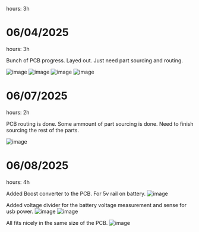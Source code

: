 hours: 3h


# 06/04/2025

hours: 3h


Bunch of PCB progress. Layed out. Just need part sourcing and routing.

![image](https://hc-cdn.hel1.your-objectstorage.com/s/v3/68f7545fd8e5f2b82d3712b0704c0a1798be1076_image.png)
![image](https://hc-cdn.hel1.your-objectstorage.com/s/v3/bf0413c6d878fe7e0421a49f8de10f71f87cac84_image.png)
![image](https://hc-cdn.hel1.your-objectstorage.com/s/v3/0aedea7b7133d785c7a27937a0e7255d475567c5_image.png)
![image](https://hc-cdn.hel1.your-objectstorage.com/s/v3/0576791bb0936b9210af6e72c27dd7d2a589d1fa_image.png)

# 06/07/2025

hours: 2h


PCB routing is done. Some ammount of part sourcing is done. Need to finish sourcing the rest of the parts.

![image](https://hc-cdn.hel1.your-objectstorage.com/s/v3/1cd7c51d8a2a5c1952590e0d563f01b91fe71aaa_image.png)
# 06/08/2025
hours: 4h


Added Boost converter to the PCB. For 5v rail on battery.
![image](https://hc-cdn.hel1.your-objectstorage.com/s/v3/a868b5056217dde40ef0f760efd6a0b8ae36e384_image.png)

Added voltage divider for the battery voltage measurement and sense for usb power.
![image](https://hc-cdn.hel1.your-objectstorage.com/s/v3/90afcab2c56bae4bee9389e896d9dc1bba74f5d0_image.png)
![image](https://hc-cdn.hel1.your-objectstorage.com/s/v3/c2f519e4b966a5b47db57378d283832c749c3beb_image.png)

All fits nicely in the same size of the PCB.
![image](https://hc-cdn.hel1.your-objectstorage.com/s/v3/9f4c7476ad143988d9ea0cb786a5d1b26d1eba8a_image.png)